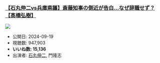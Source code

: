 ### [【石丸伸二vs兵庫県議】斎藤知事の側近が告白…なぜ辞職せず？【高橋弘樹】](https://www.youtube.com/watch?v=V2AJCMmVW2I)
[![](https://img.youtube.com/vi/V2AJCMmVW2I/sddefault.jpg)](https://www.youtube.com/watch?v=V2AJCMmVW2I)
-   公開日: 2024-09-19
-   視聴数: 947,903
-   **いいね数: 15,136**
-   出演者: [石丸伸二](/rehacq_fan/people/石丸伸二 "wikilink"), 門隆志
